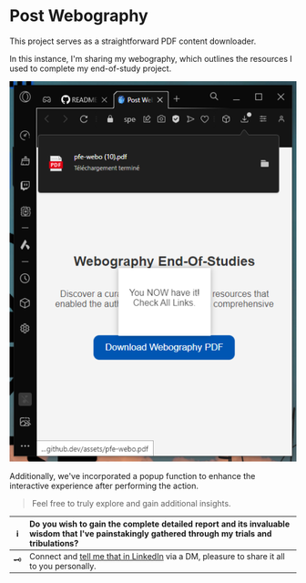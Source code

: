# Post Webography

This project serves as a straightforward PDF content downloader. 

In this instance, I'm sharing my webography, which outlines the resources I used to complete my end-of-study project. 

![Download And See For Yourself!](assets/posted-webo.png)


Additionally, we've incorporated a popup function to enhance the interactive experience after performing the action.

> Feel free to truly explore and gain additional insights.

|ℹ️|Do you wish to gain the complete detailed report and its invaluable wisdom that I've painstakingly gathered through my trials and tribulations?|
|---|:---|
|🗝️|Connect and [tell me that in LinkedIn](https://www.linkedin.com/in/yahya-abulhaj/) via a DM, pleasure to share it all to you personally.|



